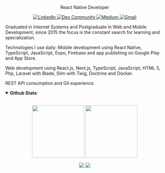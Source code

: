 <p align="center">
  React Native Developer
</p>
<p align="center">
  <a href="https://www.linkedin.com/in/edsonjuniornarvaes" alt="LinkedIn">
    <img alt="LinkedIn" src="https://img.shields.io/badge/linkedin-%230077B5.svg?&style=for-the-badge&logo=linkedin&logoColor=white"/>  
  </a>
  <a href="https://dev.to/edsonjuniornarvaes" alt="Dev Community">
    <img alt="Dev Community" src="https://img.shields.io/badge/dev.to-0A0A0A?style=for-the-badge&logo=dev.to&logoColor=white"/>  
  </a>
  <a href="https://edsonjuniornarvaes.medium.com" alt="Medium">
    <img alt="Medium" src="https://img.shields.io/badge/Medium-%23000000.svg?&style=for-the-badge&logo=Medium&logoColor=white"/>  
  </a>
  <a href="mailto:edsonjunior.narvaes@gmail.com" alt="Gmail">
	<img alt="Gmail" src="https://img.shields.io/badge/Gmail-D14836?style=for-the-badge&logo=gmail&logoColor=white" />  
  </a>
</p>

Graduated in Internet Systems and Postgraduate in Web and Mobile Development, since 2015 the focus is the constant search for learning and specialization.

Technologies I use daily:
Mobile development using React Native, TypeScript, JavaScript, Expo, Firebase and app publishing on Google Play and App Store.

Web development using React.js, Next.js, TypeScript, JavaScript, HTML 5, Php, Laravel with Blade, Slim with Twig, Doctrine and Docker.

REST API consumption and Git experience.

<details open>
  <summary> <b>Github Stats</b>: </summary>
  <br>
  <p align="center">
    <img height=165 align="center" src="https://github-readme-stats.vercel.app/api?username=edsonjuniornarvaes&count_private=true&show_icons=true&theme=radical"/>
    <img height=165 align="center" src="https://github-readme-stats.vercel.app/api/top-langs/?username=edsonjuniornarvaes&langs_count=8&exclude_repo=Senac-Projeto&layout=compact&theme=radical"/>
  </p>
  <p align="center">
    <img align="center" src=https://visitor-badge.laobi.icu/badge?page_id=edsonjuniornarvaes.edsonjuniornarvaes) />
    <img align="center" src=https://img.shields.io/github/followers/edsonjuniornarvaes?label=Follow&style=social)](https://github.com/edsonjuniornarvaes) />
  </p>
</details open>
